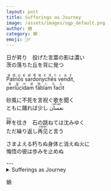 ```yaml
---
layout: post
title: Sufferings as Journey
image: /assets/images/ogp_default.png
author: 蛸
category: 蛸
emoji: 🧝‍♂️
---
```

<p>
日が昇り　投げた言葉の影は濃い<br/>
茨の落ちた丘を背に発つ
</p>

<p>
<ruby>Patriōs sardonychēs vendit<rp>（</rp><rt>祖国の紅縞瑪瑙を売りに出す</rt><rp>）</rp></ruby>,<br/>
<ruby>perlūcidam fāblam facit<rp>（</rp><rt>昔話が透明になる</rt><rp>）</rp></ruby>
</p>

<p>
砂風に不死を言祝ぐ歌を聞く<br/>
ともに踊れば少し <ruby>نعسان<rp>（</rp><rt>naʕsān</rt><rp>）</rp></ruby>
</p>
<p>
<ruby>畔<rp>（</rp><rt>はん</rt><rp>）</rp></ruby>を往き　石の跳ねては沈みゆく<br/>
ただ繰り返し<ruby>再见<rp>（</rp><rt>zàijiàn</rt><rp>）</rp></ruby>と言う
</p>
<p>
さまよえる朽ちぬ身体と消えぬ火に<br/>
悔悟の彼は歩みを止めぬ
</p>
---

<details><summary>Sufferings as Journey</summary>
日が昇り　投げた言葉の影は濃い<br/>茨の落ちた丘を背に発つ<br/>
<ruby>Patriōs sardonychēs vendit<rp>（</rp><rt>祖国の紅縞瑪瑙を売りに出す</rt><rp>）</rp></ruby>,<br/>
<ruby>perlūcidī fabulae facit<rp>（</rp><rt>昔話が透明になる</rt><rp>）</rp></ruby><br/>
砂風に不死を言祝ぐ歌を聞く<br/>
ともに踊れば少し <ruby>نعسان<rp>（</rp><rt>naʕsān</rt><rp>）</rp></ruby><br/>
<ruby>畔<rp>（</rp><rt>はん</rt><rp>）</rp></ruby>を往き　石の跳ねては沈みゆく<br/>
ただ繰り返し<ruby>再见<rp>（</rp><rt>zàijiàn</rt><rp>）</rp></ruby>と言う<br/>
さまよえる朽ちぬ身体と消えぬ火に<br/>
悔悟の彼は歩みを止めぬ<br/>
</details>

蛸
